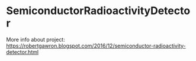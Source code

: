 # SemiconductorRadioactivityDetector

More info about project: https://robertgawron.blogspot.com/2016/12/semiconductor-radioactivity-detector.html
